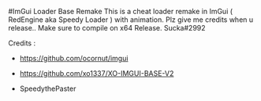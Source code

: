 #ImGui Loader Base Remake
This is a cheat loader remake in ImGui ( RedEngine aka Speedy Loader ) with animation.
Plz give me credits when u release.. 
Make sure to compile on x64 Release.
Sucka#2992

Credits :

- https://github.com/ocornut/imgui

- https://github.com/xo1337/XO-IMGUI-BASE-V2

- SpeedythePaster 
